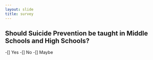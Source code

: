 ```yaml
---
layout: slide
title: survey
---
```

**Should Suicide Prevention be taught in Middle Schools and High Schools?**
---
-[] Yes
-[] No
-[] Maybe
